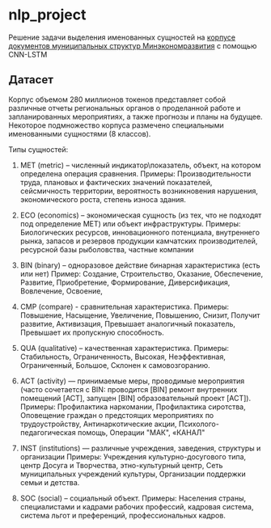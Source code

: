 # nlp_project

Решение задачи выделения именованных сущностей на [корпусе документов муниципальных структур Минэкономразвития](https://github.com/dialogue-evaluation/RuREBus) с помощью CNN-LSTM

## Датасет
Корпус объемом 280 миллионов токенов представляет собой различные отчеты региональных органов о проделанной работе и запланированных мероприятиях, а также прогнозы и планы на будущее. Некоторое подмножество корпуса размечено специальными именованными сущностями (8 классов).

Типы сущностей: 

1) MET (metric) – численный индикатор\показатель, объект, на котором определена операция сравнения. 
Примеры: Производительности труда, плановых и фактических значений показателей, сейсмичность территории, вероятность возникновения нарушения, экономического роста, степень износа здания.

2) ECO (economics) – экономическая сущность (из тех, что не подходят под определение MET) или объект инфраструктуры. 
Примеры: Биологических ресурсов, инновационного потенциала, внутреннего рынка, запасов и резервов продукции камчатских производителей, ресурсной базы рыболовства, частные компании
 
3) BIN (binary) – одноразовое действие бинарная характеристика (есть или нет) 
Пример: Создание, Строительство, Оказание, Обеспечение, Развитие, Приобретение, Формирование, Диверсификация, Вовлечение, Освоение, 

4) CMP (compare) - сравнительная характеристика. 
Примеры: Повышение, Насыщение, Увеличение, Повышению, Снизит, Получит развитие, Активизация, Превышает аналогичный показатель, Превышает их пропускную способность. 

5) QUA (qualitative) – качественная характеристика. 
Примеры: Стабильность, Ограниченность, Высокая, Неэффективная, Ограниченный, Большое, Склонен к самовозгоранию. 

6) ACT (activity) — принимаемые меры, проводимые мероприятия (часто сочетается с BIN: проводится [BIN] ремонт внутренних помещений [ACT], запущен [BIN] образовательный проект [ACT]). 
Примеры: Профилактика наркомании, Профилактика сиротства, Оповещение граждан о предстоящих мероприятиях по трудоустройству, Антинаркотические акции, Психолого-педагогическая помощь, Операции "МАК", «КАНАЛ" 

7) INST (institutions) — различные учреждения, заведения, структуры и организации 
Примеры: Учреждения культурно-досугового типа, центр Досуга и Творчества, этно-культурный центр, Сеть муниципальных учреждений культуры, Организации поддержки семьи и детства. 

8) SOC (social) – социальный объект. 
Примеры: Населения страны, специалистами и кадрами рабочих профессий, кадровая система, система льгот и преференций, профессиональных кадров.
<!-- 
## Модель
 -->
